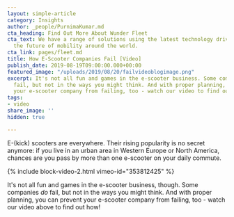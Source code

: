 ```yaml
---
layout: simple-article
category: Insights
author: _people/PurnimaKumar.md
cta_heading: Find Out More About Wunder Fleet
cta_text: We have a range of solutions using the latest technology driving forward
  the future of mobility around the world.
cta_link: pages/fleet.md
title: How E-Scooter Companies Fail [Video]
publish_date: 2019-08-19T09:00:00.000+00:00
featured_image: "/uploads/2019/08/20/failvideoblogimage.png"
excerpt: It's not all fun and games in the e-scooter business. Some companies _do_
  fail, but not in the ways you might think. And with proper planning, you can prevent
  your e-scooter company from failing, too - watch our video to find out how!
tags:
- video
share_image: ''
hidden: true

---
```

E-(kick) scooters are everywhere. Their rising popularity is no secret anymore: if you live in an urban area in Western Europe or North America, chances are you pass by more than one e-scooter on your daily commute. 

{% include block-video-2.html vimeo-id="353812425" %}

It's not all fun and games in the e-scooter business, though. Some companies _do_ fail, but not in the ways you might think. And with proper planning, you can prevent your e-scooter company from failing, too - watch our video above to find out how!